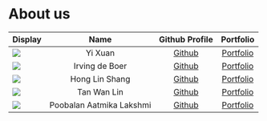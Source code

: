 # About us
| Display                                                                                                    |           Name           |                   Github Profile                    |           Portfolio           |
|------------------------------------------------------------------------------------------------------------|:------------------------:|:---------------------------------------------------:|:-----------------------------:|
| ![](https://via.placeholder.com/100.png?text=Photo)                                                        |         Yi Xuan          |            [Github](https://github.com/)            |  [Portfolio](team/yixuan.md)  |
| ![](https://via.placeholder.com/100.png?text=Photo)                                                        |      Irving de Boer      |      [Github](https://github.com/irving11119)       |  [Portfolio](team/irving.md)  |
| ![](https://avatars.githubusercontent.com/u/88550208?v=4)                                                  |      Hong Lin Shang      |      [Github](https://github.com/honglinshang)      | [Portfolio](team/honglinshang.md) |
| ![](https://avatars.githubusercontent.com/u/88520987?s=400&u=69b02ea49edff29734123eb1af79204cf2b77566&v=4) |       Tan Wan Lin        |       [Github](https://github.com/T-Wan-Lin)        |  [Portfolio](team/t-wan-lin.md)  |
| ![](https://via.placeholder.com/100.png?text=Photo)                                                        | Poobalan Aatmika Lakshmi | [Github](https://github.com/PoobalanAatmikaLakshmi) | [Portfolio](team/aatmika.md)  |

